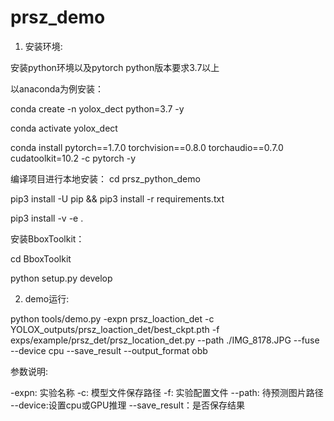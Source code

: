 # prsz_demo
1. 安装环境:

安装python环境以及pytorch
python版本要求3.7以上

以anaconda为例安装：

conda create -n yolox_dect python=3.7 -y

conda activate yolox_dect

conda install pytorch==1.7.0 torchvision==0.8.0 torchaudio==0.7.0 cudatoolkit=10.2 -c pytorch -y

编译项目进行本地安装：
cd prsz_python_demo

pip3 install -U pip && pip3 install -r requirements.txt

pip3 install -v -e .

安装BboxToolkit：

cd BboxToolkit

python setup.py develop


2. demo运行:

python tools/demo.py -expn prsz_loaction_det -c YOLOX_outputs/prsz_loaction_det/best_ckpt.pth -f exps/example/prsz_det/prsz_location_det.py --path ./IMG_8178.JPG --fuse  --device cpu --save_result --output_format obb

参数说明:

-expn: 实验名称
-c: 模型文件保存路径
-f: 实验配置文件
--path: 待预测图片路径
--device:设置cpu或GPU推理
--save_result：是否保存结果

